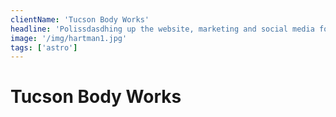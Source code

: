 ```yaml
---
clientName: 'Tucson Body Works'
headline: 'Polissdasdhing up the website, marketing and social media for a B2B business.'
image: '/img/hartman1.jpg'
tags: ['astro']
---
```


# Tucson Body Works
